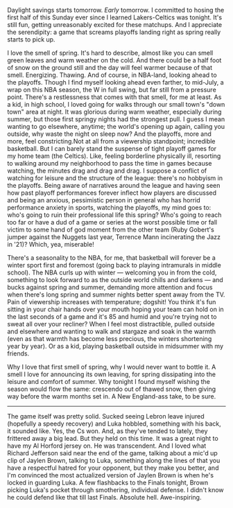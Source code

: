 Daylight savings starts tomorrow. _Early_ tomorrow. I committed to hosing the first half of this Sunday ever since I learned Lakers-Celtics was tonight. It's still fun, getting unreasonably excited for these matchups. And I appreciate the serendipity: a game that screams playoffs landing right as spring really starts to pick up.

I love the smell of spring. It's hard to describe, almost like you can smell green leaves and warm weather on the cold. And there could be a half foot of snow on the ground still and the day will feel warmer because of that smell. Energizing. Thawing. And of course, in NBA-land, looking ahead to the playoffs. Though I find myself looking ahead even farther, to mid-July, a wrap on this NBA season, the W in full swing, but far still from a pressure point. There's a restlessness that comes with that smell, for me at least. As a kid, in high school, I loved going for walks through our small town's "down town" area at night. It was glorious during warm weather, especially during summer, but those first springy nights had the strongest pull. I guess I mean wanting to go elsewhere, anytime; the world's opening up again, calling you outside, why waste the night on sleep now? And the playoffs, more and more, feel constricting.Not at all from a viewership standpoint; incredible basketball. But I can barely stand the suspense of tight playoff games for my home team (the Celtics). Like, feeling borderline physically ill, resorting to walking around my neighborhood to pass the time in games because watching, the minutes drag and drag and drag. I suppose a conflict of watching for leisure and the structure of the league: there's no hobbyism in the playoffs. Being aware of narratives around the league and having seen how past playoff performances forever inflect how players are discussed and being an anxious, pessimistic person in general who has horrid performance anxiety in sports, watching the playoffs, my mind goes to: who's going to ruin their professional life this spring? Who's going to reach too far or have a dud of a game or series at the worst possible time or fall victim to some hand of god moment from the other team (Ruby Gobert's jumper against the Nuggets last year, Terrence Mann incinerating the Jazz in '21)? Which, yea, miserable!

There's a seasonality to the NBA, for me, that basketball will forever be a winter sport first and foremost (going back to playing intramurals in middle school). The NBA curls up with winter — welcoming you in from the cold, something to look forward to as the outside world chills and darkens — and bucks against spring and summer, demanding more attention and focus when there's long spring and summer nights better spent away from the TV. Pain of viewership increases with temperature; dogshit! You think it's fun sitting in your chair hands over your mouth hoping your team can hold on in the last seconds of a game and it's 85 and humid and you're trying not to sweat all over your recliner? When I feel most distractible, pulled outside and elsewhere and wanting to walk and stargaze and soak in the warmth (even as that warmth has become less precious, the winters shortening year by year). Or as a kid, playing basketball outside in midsummer with my friends.

Why I love that first smell of spring, why I would never want to bottle it. A smell I love for announcing its own leaving, for spring dissipating into the leisure and comfort of summer. Why tonight I found myself wishing the season would flow the same: crescendo out of thawed snow, then giving way before the warm months set in. A New England-ass take, to be sure.

<hr/>

The game itself was pretty solid. Sucked seeing Lebron leave injured (hopefully a speedy recovery) and Luka hobbled, something with his back, it sounded like. Yes, the Cs won. And, as they've tended to lately, they frittered away a big lead. But they held on this time. It was a great night to have my Al Horford jersey on. He was transcendent. And I loved what Richard Jefferson said near the end of the game, talking about a mic'd up clip of Jaylen Brown, talking to Luka, something along the lines of that you have a respectful hatred for your opponent, but they make you better, and I'm convinced the most actualized version of Jaylen Brown is when he's locked in guarding Luka. A few flashbacks to the Finals tonight, Brown picking Luka's pocket through smothering, individual defense. I didn't know he could defend like that till last Finals. Absolute hell. Awe-inspiring.
